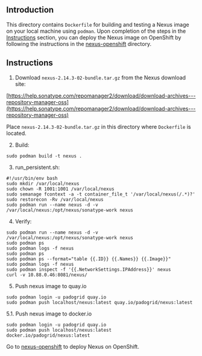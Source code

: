 ## Introduction

This directory contains `Dockerfile` for building and testing a Nexus image on your local machine using `podman`. Upon completion of the steps in the [Instructions](#Instructions) section, you can deploy the Nexus image on OpenShift by following the instructions in the [nexus-openshift](/nexus-openshif) directory.

## Instructions

1. Download `nexus-2.14.3-02-bundle.tar.gz` from the Nexus download site:

[https://help.sonatype.com/repomanager2/download/download-archives---repository-manager-oss](https://help.sonatype.com/repomanager2/download/download-archives---repository-manager-oss)

Place `nexus-2.14.3-02-bundle.tar.gz` in this directory where `Dockerfile` is located.

2. Build:

```
sudo podman build -t nexus .
```

3. run_persistent.sh:

```
#!/usr/bin/env bash
sudo mkdir /var/local/nexus
sudo chown -R 1001:1001 /var/local/nexus
sudo semanage fcontext -a -t container_file_t '/var/local/nexus(/.*)?'
sudo restorecon -Rv /var/local/nexus
sudo podman run --name nexus -d -v /var/local/nexus:/opt/nexus/sonatype-work nexus
```

4. Verify:

```
sudo podman run --name nexus -d -v /var/local/nexus:/opt/nexus/sonatype-work nexus
sudo podman ps
sudo podman logs -f nexus
sudo podman ps
sudo podman ps --format="table {{.ID}} {{.Names}} {{.Image}}"
sudo podman logs -f nexus
sudo podman inspect -f '{{.NetworkSettings.IPAddress}}' nexus
curl -v 10.88.0.46:8081/nexus/
```

5. Push nexus image to quay.io

```
sudo podman login -u padogrid quay.io
sudo podman push localhost/nexus:latest quay.io/padogrid/nexus:latest
```

5.1. Push nexus image to docker.io

```
sudo podman login -u padogrid quay.io
sudo podman push localhost/nexus:latest docker.io/padogrid/nexus:latest
```

Go to [nexus-openshift](/nexus-openshift) to deploy Nexus on OpenShift.


